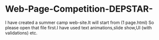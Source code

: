 # Web-Page-Competition-DEPSTAR-
I have created a summer camp web-site.It will start from (1 page.html) So please open that file first.I have used text animations,slide show,UI (with validations) etc.
